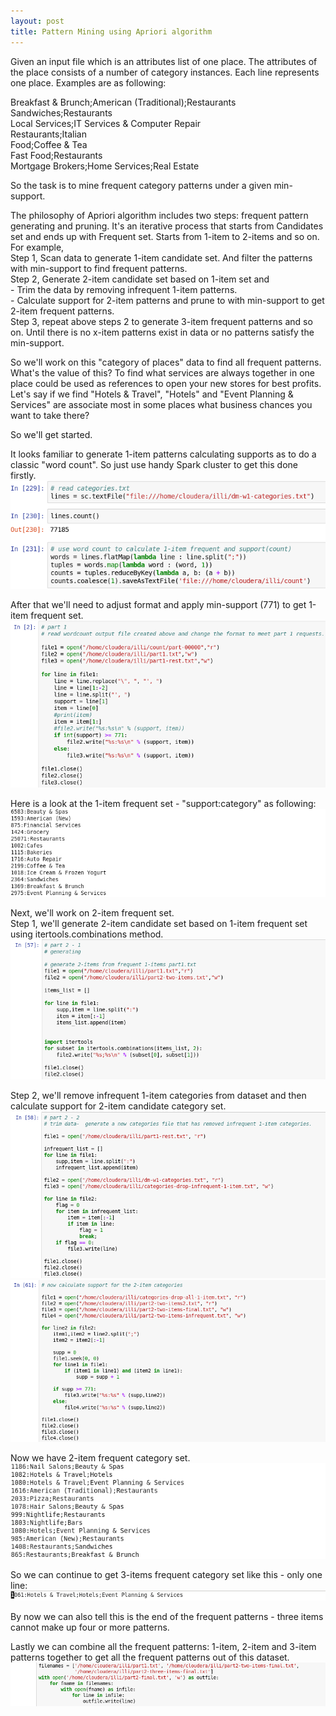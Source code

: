 ```yaml
---
layout: post
title: Pattern Mining using Apriori algorithm
---
```


Given an input file which is an attributes list of one place. The attributes of the place consists of a number of category instances. Each line represents one place. Examples are as following:  

Breakfast & Brunch;American (Traditional);Restaurants  
Sandwiches;Restaurants  
Local Services;IT Services & Computer Repair  
Restaurants;Italian  
Food;Coffee & Tea  
Fast Food;Restaurants  
Mortgage Brokers;Home Services;Real Estate  

So the task is to mine frequent category patterns under a given min-support.   

The philosophy of Apriori algorithm includes two steps: frequent pattern generating and pruning. It's an iterative process that starts from Candidates set and ends up with Frequent set. Starts from 1-item to 2-items and so on. For example,  
Step 1, Scan data to generate 1-item candidate set. And filter the patterns with min-support to find frequent patterns.  
Step 2,  Generate 2-item candidate set based on 1-item set and   
	- Trim the data by removing infrequent 1-item patterns.  
	- Calculate support for 2-item patterns and prune to with min-support to get 2-item frequent patterns.    
Step 3, repeat above steps 2 to generate 3-item frequent patterns and so on. Until there is no x-item patterns exist in data or no patterns satisfy the min-support.  

So we'll work on this "category of places" data to find all frequent patterns. What's the value of this? To find what services are always together in one place could be used as references to open your new stores for best profits.   
Let's say if we find "Hotels & Travel", "Hotels" and "Event Planning & Services" are associate most in some places what business chances you want to take there?   

So we'll get started.    

It looks familiar to generate 1-item patterns calculating supports as to do a classic "word count". So  just use handy Spark cluster to get this done firstly.    
![wc](/images/apriori/wc.png)   


After that we'll need to adjust format and apply min-support (771) to get 1-item frequent set.    
![part1](/images/apriori/part1.png)  

Here is a look at the 1-item frequent set - "support:category" as following:  
![item1](/images/apriori/item1.png)  


Next, we'll work on 2-item frequent set.  
Step 1, we'll generate 2-item candidate set based on 1-item frequent set using itertools.combinations method.  
![part21](/images/apriori/part21.png)

Step 2, we'll remove infrequent 1-item categories from dataset and then calculate support for 2-item candidate category set.  
![part22](/images/apriori/part22.png)  
![part23](/images/apriori/part23.png)  

Now we have 2-item frequent category set.  
![part24](/images/apriori/part24.png)  

So we can continue to get 3-items frequent category set like this - only one line:   
![part25](/images/apriori/part25.png)  


By now we can also tell this is the end of the frequent patterns - three items cannot make up four or more patterns.  

Lastly we can combine all the frequent patterns: 1-item, 2-item and 3-item patterns together to get all the frequent patterns out of this dataset.  
![last](/images/apriori/last.png)   
